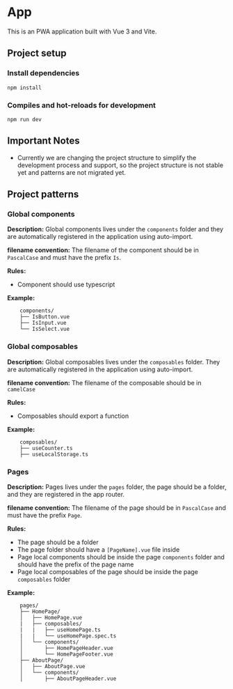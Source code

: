 # App

This is an PWA application built with Vue 3 and Vite.

## Project setup

### Install dependencies
```
npm install
```

### Compiles and hot-reloads for development
```
npm run dev
```

## Important Notes

- Currently we are changing the project structure to simplify the development process and support, so the project structure is not stable yet and patterns are not migrated yet.


## Project patterns

### Global components

**Description:** Global components lives under the `components` folder and they are automatically registered in the application using auto-import.

**filename convention:** The filename of the component should be in `PascalCase` and must have the prefix `Is`.

**Rules:**
- Component should use typescript

**Example:**

```
    components/
    ├── IsButton.vue
    ├── IsInput.vue
    └── IsSelect.vue
```

### Global composables

**Description:** Global composables lives under the `composables` folder. They are automatically registered in the application using auto-import.

**filename convention:** The filename of the composable should be in `camelCase`

**Rules:**
- Composables should export a function

**Example:**
    
```
    composables/
    ├── useCounter.ts
    ├── useLocalStorage.ts
```

### Pages

**Description:** Pages lives under the `pages` folder, the page should be a folder, and they are registered in the app router.

**filename convention:** The filename of the page should be in `PascalCase` and must have the prefix `Page`.

**Rules:**

- The page should be a folder
- The page folder should have a `[PageName].vue` file inside
- Page local components should be inside the page `components` folder and should have the prefix of the page name
- Page local composables of the page should be inside the page `composables` folder

**Example:**
    
```
    pages/
    ├── HomePage/
    │   ├── HomePage.vue
    |   ├── composables/
    |   |   ├── useHomePage.ts
    |   |   └── useHomePage.spec.ts
    │   └── components/
    │       ├── HomePageHeader.vue
    │       └── HomePageFooter.vue
    ├── AboutPage/
    │   ├── AboutPage.vue
    │   └── components/
    │       ├── AboutPageHeader.vue
```